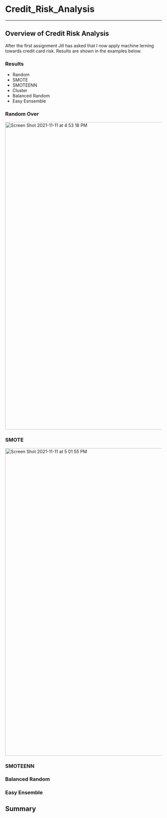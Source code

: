 # Credit_Risk_Analysis
---
## Overview of Credit Risk Analysis
After the first assignment Jill has asked that I now apply machine lerning towards credit card risk. Results are shown in the examples below.

### Results
- Random
- SMOTE
- SMOTEENN
- Cluster
- Balanced Random
- Easy Esnsemble

### Random Over
<img width="989" alt="Screen Shot 2021-11-11 at 4 53 18 PM" src="https://user-images.githubusercontent.com/84201082/141374989-939ed572-f0c7-42c9-a2fb-a7003761a801.png">

### SMOTE
<img width="989" alt="Screen Shot 2021-11-11 at 5 01 55 PM" src="https://user-images.githubusercontent.com/84201082/141375222-c84f123c-092f-4243-8e46-4cd46b11051e.png">

### SMOTEENN


### Balanced Random


### Easy Ensemble


## Summary
